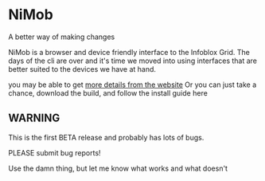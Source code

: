 NiMob
=====

A better way of making changes

NiMob is a browser and device friendly interface to the Infoblox Grid.
The days of the cli are over and it's time we moved into using interfaces
that are better suited to the devices we have at hand.

you may be able to get [more details from the
website](http://www.slc.com.au/home/nimob) Or you can just take a chance,
download the build, and follow the install guide here


WARNING
-------

This is the first BETA release and probably has lots of bugs.

PLEASE submit bug reports!

Use the damn thing, but let me know what works and what doesn't



